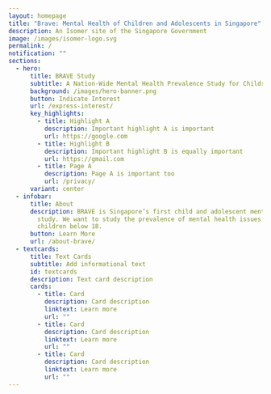 ```yaml
---
layout: homepage
title: "Brave: Mental Health of Children and Adolescents in Singapore"
description: An Isomer site of the Singapore Government
image: /images/isomer-logo.svg
permalink: /
notification: ""
sections:
  - hero:
      title: BRAVE Study
      subtitle: A Nation-Wide Mental Health Prevalence Study for Children under 18
      background: /images/hero-banner.png
      button: Indicate Interest
      url: /express-interest/
      key_highlights:
        - title: Highlight A
          description: Important highlight A is important
          url: https://google.com
        - title: Highlight B
          description: Important highlight B is equally important
          url: https://gmail.com
        - title: Page A
          description: Page A is important too
          url: /privacy/
      variant: center
  - infobar:
      title: About
      description: BRAVE is Singapore’s first child and adolescent mental health
        study. We want to study the prevalence of mental health issues in
        children below 18.
      button: Learn More
      url: /about-brave/
  - textcards:
      title: Text Cards
      subtitle: Add informational text
      id: textcards
      description: Text card description
      cards:
        - title: Card
          description: Card description
          linktext: Learn more
          url: ""
        - title: Card
          description: Card description
          linktext: Learn more
          url: ""
        - title: Card
          description: Card description
          linktext: Learn more
          url: ""
---
```

